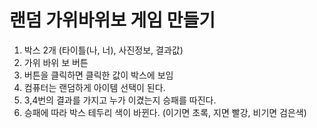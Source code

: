 # 랜덤 가위바위보 게임 만들기

1. 박스 2개 (타이틀(나, 너), 사진정보, 결과값)
2. 가위 바위 보 버튼
3. 버튼을 클릭하면 클릭한 값이 박스에 보임
4. 컴퓨터는 랜덤하게 아이템 선택이 된다.
5. 3,4번의 결과를 가지고 누가 이겼는지 승패를 따진다.
6. 승패에 따라 박스 테두리 색이 바뀐다. (이기면 초록, 지면 빨강, 비기면 검은색)